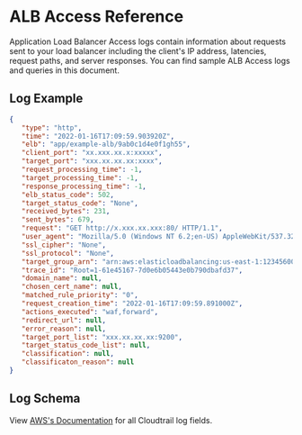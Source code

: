 # ALB Access Reference

Application Load Balancer Access logs contain information about requests sent to your load balancer including the client's IP address, latencies, request paths, and server responses. You can find sample ALB Access logs and queries in this document.

## Log Example
```json
{
   "type": "http",
   "time": "2022-01-16T17:09:59.903920Z",
   "elb": "app/example-alb/9ab0c1d4e0f1gh55",
   "client_port": "xx.xxx.xx.x:xxxxx",
   "target_port": "xxx.xx.xx.xx:xxxx",
   "request_processing_time": -1,
   "target_processing_time": -1,
   "response_processing_time": -1,
   "elb_status_code": 502,
   "target_status_code": "None",
   "received_bytes": 231,
   "sent_bytes": 679,
   "request": "GET http://x.xxx.xx.xxx:80/ HTTP/1.1",
   "user_agent": "Mozilla/5.0 (Windows NT 6.2;en-US) AppleWebKit/537.32.36 (KHTML, live Gecko) Chrome/58.0.3017.69 Safari/537.32",
   "ssl_cipher": "None",
   "ssl_protocol": "None",
   "target_group_arn": "arn:aws:elasticloadbalancing:us-east-1:123456000000:targetgroup/route-to-vm/12312312345ae751",
   "trace_id": "Root=1-61e45167-7d0e6b05443e0b790dbafd37",
   "domain_name": null,
   "chosen_cert_name": null,
   "matched_rule_priority": "0",
   "request_creation_time": "2022-01-16T17:09:59.891000Z",
   "actions_executed": "waf,forward",
   "redirect_url": null,
   "error_reason": null,
   "target_port_list": "xxx.xx.xx.xx:9200",
   "target_status_code_list": null,
   "classification": null,
   "classificaton_reason": null
}
```

## Log Schema 
View [AWS's Documentation](https://docs.aws.amazon.com/elasticloadbalancing/latest/application/load-balancer-access-logs.html#access-log-entry-syntax) for all Cloudtrail log fields.
